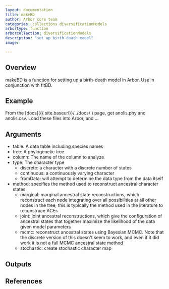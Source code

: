 ```yaml
---
layout: documentation
title: makeBD
author: Arbor core team
categories: collections diversificationModels
arbortype: function
arborcollection: diversificationModels
description: "set up birth-death model"
image:

---
```


## Overview

makeBD is a function for setting up a birth-death model in Arbor. Use in conjunction with fitBD.

## Example

From the [docs]({{ site.baseurl}}/../docs/ ) page, get anolis.phy and anolis.csv.
Load these files into Arbor, and ...

## Arguments
- table: A data table including species names
- tree: A phylogenetic tree
- column: The name of the column to analyze
- type: The character type
  - discrete: a character with a discrete number of states
  - continuous: a continuously varying character
  - fromData: will attempt to determine the data type from the data itself
- method: specifies the method used to reconstruct ancestral character states
  - marginal: marginal ancestral state reconstructions, which reconstruct each node integrating over all possibilities at all other nodes in the tree; this is typically the method used in the literature to reconstruce ACEs
  - joint: joint ancestral reconstructions, which give the configuration of ancestral states that together maximize the likelihood of the data given model parameters
  - mcmc: reconstruct ancestral states using Bayesian MCMC. Note that the discrete version of this doesn't seem to work, and even if it did work it is not a full MCMC ancestral state method
  - stochastic: create stochastic character map

## Outputs


## References
